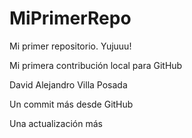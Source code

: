 # MiPrimerRepo

Mi primer repositorio. Yujuuu!

Mi primera contribución local para GitHub

David Alejandro Villa Posada

Un commit más desde GitHub

Una actualización más
